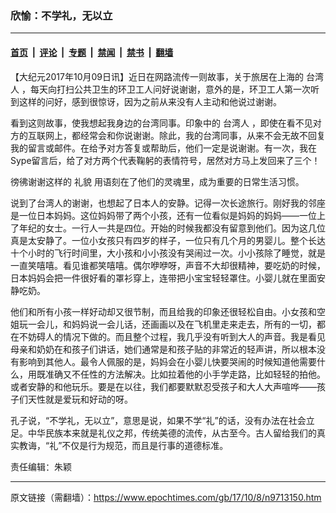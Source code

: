 ### 欣愉：不学礼，无以立

---

#### [首页](../../../..?n9713150) &nbsp;|&nbsp; [评论](../../../../../epoch-comment?n9713150) &nbsp;|&nbsp; [专题](../../../../../epoch-special?n9713150) &nbsp;|&nbsp; [禁闻](../../../../../epoch-news?n9713150) &nbsp;|&nbsp; [禁书](../../../../../books?n9713150) &nbsp;|&nbsp; [翻墙](https://github.com/gfw-breaker/nogfw/blob/master/README.md?n9713150)


<div class="post_content" id="artbody" itemprop="articleBody">
 <!-- article content begin -->
 <p>
  【大纪元2017年10月09日讯】近日在网路流传一则故事，关于旅居在上海的
  <ok href="https://www.epochtimes.com/gb/tag/%E5%8F%B0%E6%B9%BE%E4%BA%BA.html">
   台湾人
  </ok>
  ，每天向打扫公共卫生的环卫工人问好说谢谢，意外的是，环卫工人第一次听到这样的问好，感到很惊讶，因为之前从来没有人主动和他说过谢谢。
 </p>
 <p>
  看到这则故事，使我想起我身边的台湾同事。印象中的
  <ok href="https://www.epochtimes.com/gb/tag/%E5%8F%B0%E6%B9%BE%E4%BA%BA.html">
   台湾人
  </ok>
  ，即使在看不见对方的互联网上，都经常会和你说谢谢。除此，我的台湾同事，从来不会无故不回复我的留言或邮件。在给予对方答复或帮助后，他们一定是说谢谢。有一次，我在Sype留言后，给了对方两个代表鞠躬的表情符号，居然对方马上发回来了三个！
 </p>
 <p>
  徬彿谢谢这样的
  <ok href="https://www.epochtimes.com/gb/tag/%E7%A4%BC%E8%B2%8C.html">
   礼貌
  </ok>
  用语刻在了他们的灵魂里，成为重要的日常生活习惯。
 </p>
 <p>
  说到了台湾人的谢谢，也想起了日本人的安静。记得一次长途旅行。刚好我的邻座是一位日本妈妈。这位妈妈带了两个小孩，还有一位看似是妈妈的妈妈——一位上了年纪的女士。一行人一共是四位。开始的时候我都没有留意到他们。因为这几位真是太安静了。一位小女孩只有四岁的样子，一位只有几个月的男婴儿。整个长达十个小时的飞行时间里，大小孩和小小孩没有哭闹过一次。小小孩除了睡觉，就是一直笑嘻嘻。看见谁都笑嘻嘻。偶尔咿咿呀，声音不大却很精神，要吃奶的时候，日本妈妈会把一件很好看的罩衫穿上，连带把小宝宝轻轻罩住。小婴儿就在里面安静吃奶。
 </p>
 <p>
  他们和所有小孩一样好动却又很节制，而且给我的印象还很轻松自由。小女孩和空姐玩一会儿，和妈妈说一会儿话，还画画以及在飞机里走来走去，所有的一切，都在不妨碍人的情况下做的。而且整个过程，我几乎没有听到大人的声音。我是看见母亲和奶奶在和孩子们讲话，她们通常是和孩子贴的非常近的轻声讲，所以根本没有影响到其他人。最令人佩服的是，妈妈会在小婴儿快要哭闹的时候知道他需要什么，用既准确又不任性的方法解决。比如拉着他的小手学走路，比如轻轻的拍他。或者安静的和他玩乐。要是在以往，我们都要默默忍受孩子和大人大声喧哗——孩子们天性就是爱玩和好动的呀。
 </p>
 <p>
  孔子说，“不学礼，无以立”，意思是说，如果不学“礼”的话，没有办法在社会立足。中华民族本来就是礼仪之邦，传统美德的流传，从古至今。古人留给我们的真实教诲，“礼”不仅是行为规范，而且是行事的道德标准。
 </p>
 <p lang="zh-CN">
  责任编辑：朱颖
 </p>
 <!-- article content end -->
 <div id="below_article_ad">
 </div>
</div>


---

原文链接（需翻墙）：https://www.epochtimes.com/gb/17/10/8/n9713150.htm